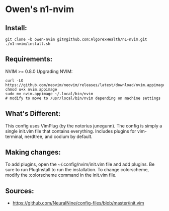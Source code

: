 # Owen's n1-nvim 

## Install:
```
git clone -b owen-nvim git@github.com:AlgorexHealth/n1-nvim.git
./n1-nvim/install.sh
```

## Requirements: 
NVIM >= 0.8.0
Upgrading NVIM:
```
curl -LO https://github.com/neovim/neovim/releases/latest/download/nvim.appimage
chmod u+x nvim.appimage
sudo mv nvim.appimage ~/.local/bin/nvim
# modify to move to /usr/local/bin/nvim depending on machine settings
```

## What's Different:
This config uses VimPlug (by the notorius junegunn).
The config is simply a single init.vim file that contains everything.
Includes plugins for vim-terminal, nerdtree, and codium by default.

## Making changes:
To add plugins, open the ~/.config/nvim/init.vim file and add plugins. Be sure to run PlugInstall to run the installation.
To change colorscheme, modify the :colorscheme command in the init.vim file.

## Sources:
- https://github.com/NeuralNine/config-files/blob/master/init.vim

